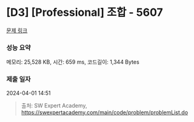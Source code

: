 # [D3] [Professional] 조합 - 5607 

[문제 링크](https://swexpertacademy.com/main/code/problem/problemDetail.do?contestProbId=AWXGKdbqczEDFAUo) 

### 성능 요약

메모리: 25,528 KB, 시간: 659 ms, 코드길이: 1,344 Bytes

### 제출 일자

2024-04-01 14:51



> 출처: SW Expert Academy, https://swexpertacademy.com/main/code/problem/problemList.do